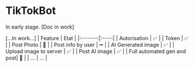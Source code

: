 # TikTokBot
In early stage.
[Doc in work]

[...In work...]
| Feature | Etat |
|:-------:|:----:|
| Autorisation | ✅ |
| Token | ✅ |
| Post Photo | 🔴 |
| Post info by user | ➖ |
| AI Generated image | ✅ |
| Upload image to server | ✅ |
| Post AI image | ✅ |
| Full automated gen and post| 🔴 |
| ... | ... |


